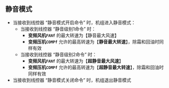<!-- 注意事项 -->
<!-- 起始分级标题：##（二级标题） -->

## 静音模式

- 当接收到线控器 “静音模式开启命令” 时，机组进入静音模式：
  - 当接收到线控器 “静音级别1命令” 时：
    - **变频风机`FANf`** 的最大转速为【静音最大风速】
    - **变频压机`COMPf`** 允许的最高转速为【**静音最大转速**】，除霜和回油时同样有效
  - 当接收到线控器 “静音级别2命令” 时：
    - **变频风机`FANf`** 的最大转速为【**超静音最大风速**】
    - **变频压机`COMPf`** 允许的最高转速为【**超静音最大转速**】，除霜和回油时同样有效
- 当接收到线控器 “静音模式关闭命令” 时，机组退出静音模式
